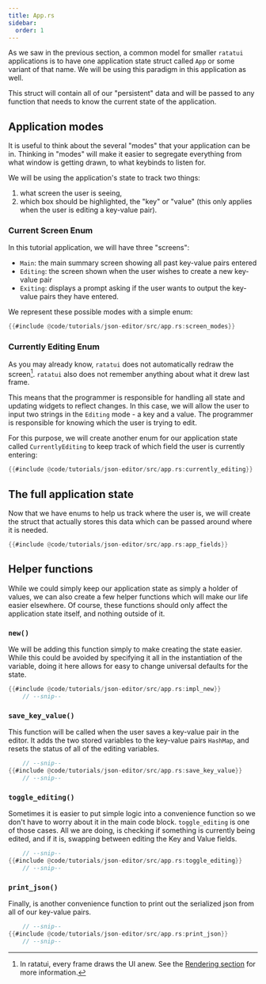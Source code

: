 ```yaml
---
title: App.rs
sidebar:
  order: 1
---
```


As we saw in the previous section, a common model for smaller `ratatui` applications is to have one
application state struct called `App` or some variant of that name. We will be using this paradigm
in this application as well.

This struct will contain all of our "persistent" data and will be passed to any function that needs
to know the current state of the application.

<!--
    (Read [Application Pattern Concepts](/concepts/storing_state/) to explore some other models)
-->

## Application modes

It is useful to think about the several "modes" that your application can be in. Thinking in "modes"
will make it easier to segregate everything from what window is getting drawn, to what keybinds to
listen for.

We will be using the application's state to track two things:

1. what screen the user is seeing,
2. which box should be highlighted, the "key" or "value" (this only applies when the user is editing
   a key-value pair).

### Current Screen Enum

In this tutorial application, we will have three "screens":

- `Main`: the main summary screen showing all past key-value pairs entered
- `Editing`: the screen shown when the user wishes to create a new key-value pair
- `Exiting`: displays a prompt asking if the user wants to output the key-value pairs they have
  entered.

We represent these possible modes with a simple enum:

```rust
{{#include @code/tutorials/json-editor/src/app.rs:screen_modes}}
```

### Currently Editing Enum

As you may already know, `ratatui` does not automatically redraw the screen[^note]. `ratatui` also
does not remember anything about what it drew last frame.

This means that the programmer is responsible for handling all state and updating widgets to reflect
changes. In this case, we will allow the user to input two strings in the `Editing` mode - a key and
a value. The programmer is responsible for knowing which the user is trying to edit.

For this purpose, we will create another enum for our application state called `CurrentlyEditing` to
keep track of which field the user is currently entering:

```rust
{{#include @code/tutorials/json-editor/src/app.rs:currently_editing}}
```

## The full application state

Now that we have enums to help us track where the user is, we will create the struct that actually
stores this data which can be passed around where it is needed.

```rust
{{#include @code/tutorials/json-editor/src/app.rs:app_fields}}
```

## Helper functions

While we could simply keep our application state as simply a holder of values, we can also create a
few helper functions which will make our life easier elsewhere. Of course, these functions should
only affect the application state itself, and nothing outside of it.

### `new()`

We will be adding this function simply to make creating the state easier. While this could be
avoided by specifying it all in the instantiation of the variable, doing it here allows for easy to
change universal defaults for the state.

```rust
{{#include @code/tutorials/json-editor/src/app.rs:impl_new}}
    // --snip--
```

### `save_key_value()`

This function will be called when the user saves a key-value pair in the editor. It adds the two
stored variables to the key-value pairs `HashMap`, and resets the status of all of the editing
variables.

```rust
    // --snip--
{{#include @code/tutorials/json-editor/src/app.rs:save_key_value}}
    // --snip--
```

### `toggle_editing()`

Sometimes it is easier to put simple logic into a convenience function so we don't have to worry
about it in the main code block. `toggle_editing` is one of those cases. All we are doing, is
checking if something is currently being edited, and if it is, swapping between editing the Key and
Value fields.

```rust
    // --snip--
{{#include @code/tutorials/json-editor/src/app.rs:toggle_editing}}
    // --snip--
```

### `print_json()`

Finally, is another convenience function to print out the serialized json from all of our key-value
pairs.

```rust
    // --snip--
{{#include @code/tutorials/json-editor/src/app.rs:print_json}}
    // --snip--
```

<!-- prettier-ignore -->
[^note]: In ratatui, every frame draws the UI anew. See the [Rendering section](/concepts/rendering/) for more information.
